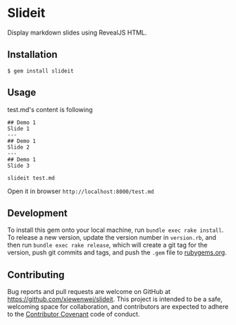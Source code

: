 # Slideit

Display markdown slides using RevealJS HTML.

## Installation

    $ gem install slideit

## Usage

test.md's content is following

```
## Demo 1
Slide 1
---
## Demo 1
Slide 2
---
## Demo 1
Slide 3
```

```
slideit test.md
```

Open it in browser
`http://localhost:8000/test.md`

## Development

To install this gem onto your local machine, run `bundle exec rake install`. To release a new version, update the version number in `version.rb`, and then run `bundle exec rake release`, which will create a git tag for the version, push git commits and tags, and push the `.gem` file to [rubygems.org](https://rubygems.org).

## Contributing

Bug reports and pull requests are welcome on GitHub at https://github.com/xiewenwei/slideit. This project is intended to be a safe, welcoming space for collaboration, and contributors are expected to adhere to the [Contributor Covenant](http://contributor-covenant.org) code of conduct.


